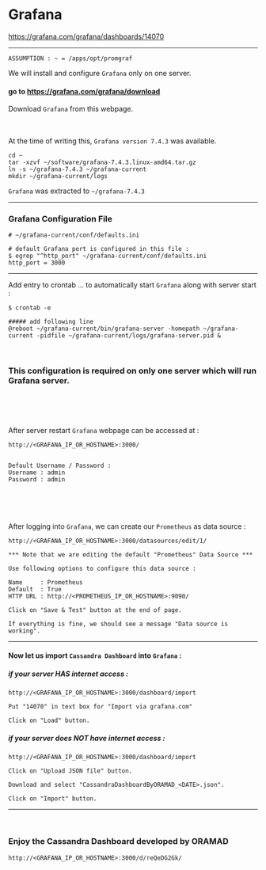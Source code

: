 # Grafana

https://grafana.com/grafana/dashboards/14070

---

` ASSUMPTION : ~ = /apps/opt/promgraf `

We will install and configure ` Grafana ` only on one server.

#### go to https://grafana.com/grafana/download

Download ` Grafana ` from this webpage. <br><br><br>

At the time of writing this, ` Grafana version 7.4.3 ` was available. <br>

```
cd ~
tar -xzvf ~/software/grafana-7.4.3.linux-amd64.tar.gz
ln -s ~/grafana-7.4.3 ~/grafana-current
mkdir ~/grafana-current/logs
```

` Grafana ` was extracted to ` ~/grafana-7.4.3 `

---

### Grafana Configuration File

```
# ~/grafana-current/conf/defaults.ini

# default Grafana port is configured in this file :
$ egrep "^http_port" ~/grafana-current/conf/defaults.ini
http_port = 3000
```

---

Add entry to crontab ... to automatically start ` Grafana ` along with server start :

```
$ crontab -e

##### add following line
@reboot	~/grafana-current/bin/grafana-server -homepath ~/grafana-current -pidfile ~/grafana-current/logs/grafana-server.pid &
```

<br>

### This configuration is required on only one server which will run Grafana server.

<br><br><br>

After server restart ` Grafana ` webpage can be accessed at :

```
http://<GRAFANA_IP_OR_HOSTNAME>:3000/


Default Username / Password :
Username : admin
Password : admin
```

<br><br><br>

After logging into ` Grafana `, we can create our ` Prometheus ` as data source :

```
http://<GRAFANA_IP_OR_HOSTNAME>:3000/datasources/edit/1/

*** Note that we are editing the default "Prometheus" Data Source ***

Use following options to configure this data source :

Name     : Prometheus
Default  : True
HTTP URL : http://<PROMETHEUS_IP_OR_HOSTNAME>:9090/

Click on "Save & Test" button at the end of page.

If everything is fine, we should see a message "Data source is working".
```

---

#### Now let us import ` Cassandra Dashboard ` into ` Grafana ` :

##### if your server HAS internet access :

```
http://<GRAFANA_IP_OR_HOSTNAME>:3000/dashboard/import

Put "14070" in text box for "Import via grafana.com"

Click on "Load" button.
```

##### if your server does NOT have internet access :

```
http://<GRAFANA_IP_OR_HOSTNAME>:3000/dashboard/import

Click on "Upload JSON file" button.

Download and select "CassandraDashboardByORAMAD_<DATE>.json".

Click on "Import" button.
```

---

<br>

### Enjoy the Cassandra Dashboard developed by ORAMAD

```
http://<GRAFANA_IP_OR_HOSTNAME>:3000/d/reQeDG2Gk/
```

<br><br><br>


